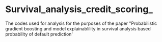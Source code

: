 # Survival_analysis_credit_scoring_
The codes used for analysis for the purposes of the paper "Probabilistic gradient boosting and model explainablility in survival analysis based probability of default prediction'
